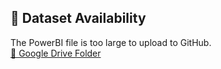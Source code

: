 ## 📂 Dataset Availability  

The PowerBI file is too large to upload to GitHub.  
[🔗 Google Drive Folder](https://drive.google.com/drive/folders/1kam4_LjsslUq2xyv6eBmfkXOgdCoWiN8)
